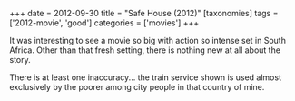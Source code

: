 +++
date = 2012-09-30
title = "Safe House (2012)"
[taxonomies]
tags = ['2012-movie', 'good']
categories = ['movies']
+++

It was interesting to see a movie so big with action so intense set in
South Africa. Other than that fresh setting, there is nothing new at all
about the story.

There is at least one inaccuracy... the train service shown is used
almost exclusively by the poorer among city people in that country of
mine.
